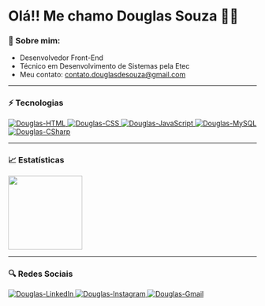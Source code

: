 <h1>
    Olá!! Me chamo Douglas Souza 👨‍💻
</h1>

### 👾 Sobre mim:

- Desenvolvedor Front-End
- Técnico em Desenvolvimento de Sistemas pela Etec
- Meu contato: contato.douglasdesouza@gmail.com

<hr>

### ⚡ Tecnologias

<a href="https://github.com/Srd0uglas">
    <img src="https://img.shields.io/badge/HTML5-E34F26?style=for-the-badge&logo=html5&logoColor=white" alt="Douglas-HTML"/>        
    <img src="https://img.shields.io/badge/CSS3-1572B6?style=for-the-badge&logo=css3&logoColor=white" alt="Douglas-CSS" />   
    <img src="https://img.shields.io/badge/JavaScript-F7DF1E?style=for-the-badge&logo=javascript&logoColor=black" alt="Douglas-JavaScript" />        
    <img src="https://img.shields.io/badge/MySQL-00000F?style=for-the-badge&logo=mysql&logoColor=white" alt="Douglas-MySQL" />
    <img src="https://img.shields.io/badge/C%23-239120?style=for-the-badge&logo=c-sharp&logoColor=white" alt="Douglas-CSharp" />
</a>

<hr>

### 📈 Estatísticas

<a href="https://github.com/Srd0uglas">
    <img height="150em" src="https://github-readme-stats.vercel.app/api/top-langs/?username=Srd0uglas&layout=compact&langs_count=10&theme=github_dark">
</a>

<hr>

### 🔍 Redes Sociais

<div>
    <a href="https://www.linkedin.com/in/douglas-souza-5a2527221/" target="_blank">
        <img src="https://img.shields.io/badge/LinkedIn-0077B5?style=for-the-badge&logo=linkedin&logoColor=white" alt="Douglas-LinkedIn"/>
    </a>      
    <a href="https://www.instagram.com/nethertag/" target="_blank">
        <img src="https://img.shields.io/badge/Instagram-E4405F?style=for-the-badge&logo=instagram&logoColor=white" alt="Douglas-Instagram"/>
    </a>
    <a href="mailto:contato.douglasdesouza@gmail.com" target="_blank">
        <img src="https://img.shields.io/badge/Gmail-D14836?style=for-the-badge&logo=gmail&logoColor=white" alt="Douglas-Gmail"/>
    </a> 
</div>
